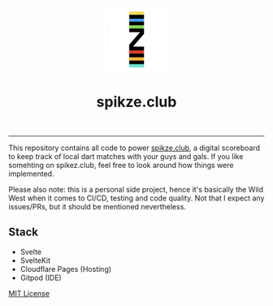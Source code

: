 <br/>

<p align="center"><img src="./media/icon-512x512.png" height='128' width='128' /></p>
<h1 align="center" >spikze.club</h1>

<br />

<hr/>

This repository contains all code to power [spikze.club](https://spikze.club), a digital scoreboard to keep track of local dart matches with your guys and gals. If you like somehting on spikez.club, feel free to look around how things were implemented.

Please also note: this is a personal side project, hence it's basically the Wild West when it comes to CI/CD, testing and code quality. Not that I expect any issues/PRs, but it should be mentioned nevertheless.

## Stack

- Svelte
- SvelteKit
- Cloudflare Pages (Hosting)
- Gitpod (IDE)

[MIT License](https://opensource.org/licenses/MIT)
